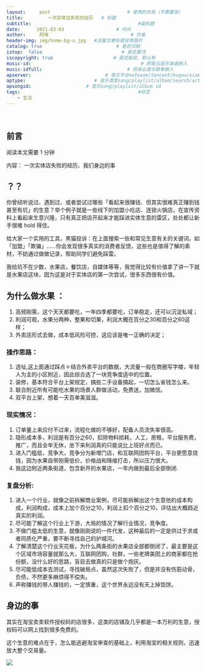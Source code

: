 ```yaml
---
layout:     post             				# 使用的布局（不需要改）
title:         一次实体店失败的经历   # 标题 
subtitle:    					  				#副标题
date:      2021-03-03  					# 时间
author:     阿琦                  			# 作者
header-img: img/home-bg-o.jpg 	#这篇文章标题背景图片
catalog: true                        	# 是否归档
istop:  false                             # 是否置顶
iscopyright: true                      # 是否版权，默认有
music-id:                                        # 网易云音乐单曲嵌入
music-idfull:                               # 网易云音乐歌单嵌入
apserver:                           # 音乐平台netease/tencent/kugou/xiami/baidu
aptype:     	           		# 音乐类型song/playlist/album/search/artist
apsongid:                    # 音乐song/playlist/album id
tags:                              	           	#标签
    - 生活
---
```


&nbsp;
&nbsp;

## 前言
阅读本文需要 1 分钟

内容： 一次实体店失败的经历、我们身边的事

## ？？

你曾经听说过、遇到过、或者尝试过哪些「看起来很赚钱、但其实很难真正赚到钱甚至有坑」的生意？举个例子就是一些线下的加盟小吃店、连锁火锅店，在宣传资料上看起来生意兴隆，只有真正把店开起来才能踩进实体生意的雷区，处处都让新手很难 hold 得住。

给大家一个实用的工具，黑猫投诉：在上面搜索一些和常见生意有关的关键词，如「加盟」「欺骗」……你会发现很多真实的消费者反馈，这些也是值得了解的素材，不妨通过做做记录，帮助同学们避免踩雷。

我给坑不在少数，水果店，餐饮店，自媒体等等，我觉得比较有价值拿了讲一下就是水果店这块，因为这是对于实体店的第一次尝试，很多东西很有价值。


## 为什么做水果 ：

1. 高频刚需，这个天天都要吃，一年四季都要吃，订单稳定，还可以沉淀私域；
2. 利润可观，水果分两种，整果和切果，利润大概在百分之30和百分之60这样；
3. 外卖店形式去做，成本低风险可控，这应该是唯一正确的决定；


### 操作思路：

1. 选址,这上面通过踩点＋结合外卖平台的数据，大流量一般在商圈写字楼，年轻人为主的小区附近，因此综合选了一块竞争度适中的位置。
2. 装修，基本符合平台上架规定，搞些二手设备搞起，一切怎么省钱怎么来。
3. 联合附近所有可能吃水果的场景人群做活动，免费送，加微信。
4. 双平台上架，想着一天百单美滋滋。


### 现实情况：
1. 订单量上来应付不过来，流程化做的不够好，配备人员流失率很高。
2. 隐形成本多，利润是有百分之60，扣除物料损耗，人工，房租，平台服务费，推广，而且全年无休，坐下来利润真的只能说比上班好点而已。
3. 进入门槛低，竞争大，竞争分为新增门店，和互联网团购平台，平台更愿意烧钱，因为水果自带刚需低价，价格战和降维打击，所以压力很大。
4. 我这边附近两条街道，包含新开的水果店，一年内做到最后全部倒闭.

### 复盘分析:

1. 进入一个行业，就像之前拆解商业案例，尽可能拆解出这个生意他的成本构成，利润构成，成本上加个百分之10，利润上扣个百分之10，评估出大概趋近真实的利润。
2. 尽可能了解这个行业上下游，大局的情况了解行业情况，竞争度。
3. 不做门槛太低的生意，就像刚刚说的一件代发，这种最后的一定是供过于求或者同质化严重，要不断寻找自己的护城河。
4. 了解清楚这个行业天花板，为什么两条街的水果店全部都倒闭了，最主要是这个区域市场容量就那么大，互联网团购，社群，一些老牌美团上的商家都在抢份额，没什么好的思路，盲目去做真的只是做个炮灰。
5. 尽可能低成本去测试，寻找破局点，虽然这次失败了，但是并没有伤筋动骨，负债，不然更多麻烦得不偿失。
6. 声称赚钱的带人赚钱的，一定慎重，这个世界永远没有天上掉馅饼。


## 身边的事

其实在淘宝卖卖软件授权码的店很多，这类的店铺及几乎都是一本万利的生意，授权码可以网上找到很多免费的。

这个生意的难点在于，怎么能逃避淘宝审查的基础上，利用淘宝的相关规则，迅速放大整个交易量。

![](https://tva1.sinaimg.cn/large/e6c9d24egy1go70eww6laj20u01sxn57.jpg)
